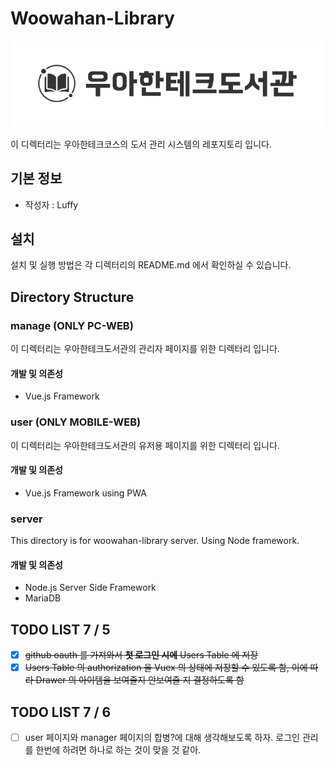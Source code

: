 # Woowahan-Library
![Alt text](https://raw.githubusercontent.com/MrKwon/woowahan-library/master/dark_logo.png)

이 디렉터리는 우아한테크코스의 도서 관리 시스템의 레포지토리 입니다.

## 기본 정보
* 작성자 : Luffy

## 설치

 설치 및 실행 방법은 각 디렉터리의 README.md 에서 확인하실 수 있습니다.

## Directory Structure
### manage (ONLY PC-WEB)
이 디렉터리는 우아한테크도서관의 관리자 페이지를 위한 디렉터리 입니다.

#### 개발 및 의존성
* Vue.js Framework

### user (ONLY MOBILE-WEB)
이 디렉터리는 우아한테크도서관의 유저용 페이지를 위한 디렉터리 입니다. 

#### 개발 및 의존성
* Vue.js Framework using PWA

### server
This directory is for woowahan-library server. Using Node framework.

#### 개발 및 의존성
* Node.js Server Side Framework
* MariaDB

## TODO LIST 7 / 5
- [x] ~~github oauth 를 가져와서 **첫 로그인 시에** Users Table 에 저장~~
- [x] ~~Users Table 의 authorization 을 Vuex 의 상태에 저장할 수 있도록 함, 이에 따라 Drawer 의 아이템을 보여줄지 안보여줄 지 결정하도록 함~~

## TODO LIST 7 / 6
- [ ] user 페이지와 manager 페이지의 합병?에 대해 생각해보도록 하자. 로그인 관리를 한번에 하려면 하나로 하는 것이 맞을 것 같아.  
